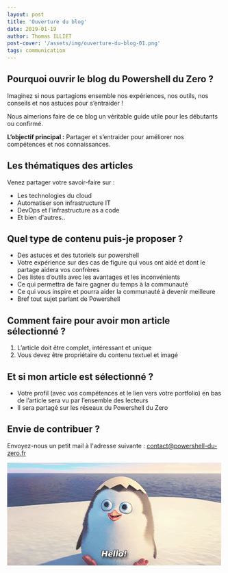 ```yaml
---
layout: post
title: 'Ouverture du blog'
date: 2019-01-19
author: Thomas ILLIET
post-cover: '/assets/img/ouverture-du-blog-01.png'
tags: communication
---
```


## Pourquoi ouvrir le blog du Powershell du Zero ?

Imaginez si nous partagions ensemble nos expériences, nos outils, nos conseils et nos astuces pour s’entraider !

Nous aimerions faire de ce blog un véritable guide utile pour les débutants ou confirmé.

**L’objectif principal :** Partager et s’entraider pour améliorer nos compétences et nos connaissances.

## Les thématiques des articles

Venez partager votre savoir-faire sur :

* Les technologies du cloud
* Automatiser son infrastructure IT
* DevOps et l'infrastructure as a code
* Et bien d'autres..

## Quel type de contenu puis-je proposer ?

* Des astuces et des tutoriels sur powershell
* Votre expérience sur des cas de figure qui vous ont aidé et dont le partage aidera vos confrères
* Des listes d’outils avec les avantages et les inconvénients
* Ce qui permettra de faire gagner du temps à la communauté
* Ce qui vous inspire et pourra aider la communauté à devenir meilleure
* Bref tout sujet parlant de Powershell

## Comment faire pour avoir mon article sélectionné ?

1. L’article doit être complet, intéressant et unique
2. Vous devez être propriétaire du contenu textuel et imagé

## Et si mon article est sélectionné ?

* Votre profil (avec vos compétences et le lien vers votre portfolio) en bas de l’article sera vu par l’ensemble des lecteurs
* Il sera partagé sur les réseaux du Powershell du Zero

## Envie de contribuer ?

Envoyez-nous un petit mail à l'adresse suivante : [contact@powershell-du-zero.fr](mailto:contact@powershell-du-zero.fr)

![ouverture-du-blog-02](/assets/img/ouverture-du-blog-02.gif)
